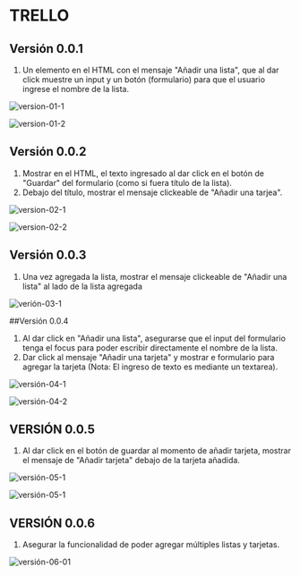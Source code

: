 TRELLO
======

## Versión 0.0.1

1. Un elemento en el HTML con el mensaje "Añadir una lista", que al dar click muestre un input y un botón (formulario) para que el usuario ingrese el nombre de la lista.

![version-01-1](http://3.1m.yt/8z2zoAK.png)

![version-01-2](http://4.1m.yt/sMk7fDn.png)

##  Versión 0.0.2

1. Mostrar en el HTML, el texto ingresado al dar click en el botón de "Guardar" del formulario (como si fuera título de la lista).
2.  Debajo del título, mostrar el mensaje clickeable de "Añadir una tarjea".

![version-02-1](http://2.1m.yt/cfaysND.png)

![version-02-2](http://1.1m.yt/bNbucw1.png)

## Versión 0.0.3

1. Una vez agregada la lista, mostrar el mensaje clickeable de "Añadir una lista" al lado de la lista agregada

![verión-03-1](http://1.1m.yt/SnieoDC.png)


##Versión 0.0.4 
 
 1.  Al dar click en "Añadir una lista", asegurarse que el input del formulario tenga el focus para poder escribir directamente el nombre de la lista.
 2.  Dar click al mensaje "Añadir una tarjeta" y mostrar e formulario para agregar la tarjeta (Nota: El ingreso de texto es mediante un textarea).
 
![versión-04-1](http://1.1m.yt/a6sS7KZ.png)

![versión-04-2](http://3.1m.yt/E5u0T3b.png)


## VERSIÓN 0.0.5

1. Al dar click en el botón de guardar al momento de añadir tarjeta, mostrar el mensaje de "Añadir tarjeta" debajo de la tarjeta añadida.

![versión-05-1](http://4.1m.yt/5MjO9GN.png)

![versión-05-1](http://2.1m.yt/CMRMkge.png)


## VERSIÓN 0.0.6

1. Asegurar la funcionalidad de poder agregar múltiples listas y tarjetas.

![versión-06-01](http://1.1m.yt/xh0Wavq.png)
